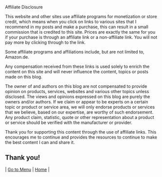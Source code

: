 Affiliate Disclosure

This website and other sites use affiliate programs for monetization or store credit, which means when you click on links to various sites that I recommend in my posts and make a purchase, this can result in a small commission that is credited to this site. Prices are exactly the same for you if your purchase is through an affiliate link or a non-affiliate link. You will not pay more by clicking through to the link.

Some affiliate programs and affiliations include, but are not limited to, Amazon.de.

Any compensation received from these links is used solely to enrich the content on this site and will never influence the content, topics or posts made on this blog.

The owner of and authors on this blog are not compensated to provide opinion on products, services, websites and various other topics unless disclosed. The views and opinions expressed on this blog are purely the owners and/or authors. If we claim or appear to be experts on a certain topic or product or service area, we will only endorse products or services that we believe, based on our expertise, are worthy of such endorsement. Any product claim, statistic, quote or other representation about a product or service should be verified with the manufacturer or provider.

Thank you for supporting this content through the use of affiliate links. This encourages me to continue and provides the resources to continue to make the best content I can and share it.

Thank you!
---
| [Go to Menu](#menu) | [Home](https://github.com/leroyby/Homeassistant-Config-Config-Config) |